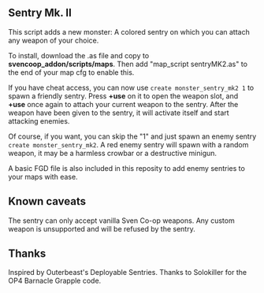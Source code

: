 ## Sentry Mk. II

This script adds a new monster: A colored sentry on which you can attach any weapon of your choice.

To install, download the .as file and copy to **svencoop_addon/scripts/maps**. Then add "map_script sentryMK2.as" to the end of your map cfg to enable this.

If you have cheat access, you can now use `create monster_sentry_mk2 1` to spawn a friendly sentry. Press **+use** on it to open the weapon slot, and **+use** once again to attach your current weapon to the sentry. After the weapon have been given to the sentry, it will activate itself and start attacking enemies.

Of course, if you want, you can skip the "1" and just spawn an enemy sentry `create monster_sentry_mk2`. A red enemy sentry will spawn with a random weapon, it may be a harmless crowbar or a destructive minigun.

A basic FGD file is also included in this reposity to add enemy sentries to your maps with ease.

## Known caveats

The sentry can only accept vanilla Sven Co-op weapons. Any custom weapon is unsupported and will be refused by the sentry.

## Thanks

Inspired by Outerbeast's Deployable Sentries.
Thanks to Solokiller for the OP4 Barnacle Grapple code.
